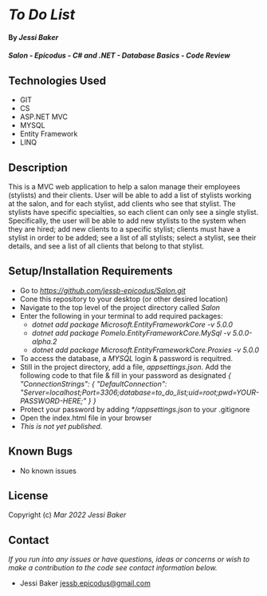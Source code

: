 # _To Do List_

#### By _**Jessi Baker**_

#### _Salon - Epicodus - C# and .NET - Database Basics - Code Review_

## Technologies Used

* GIT
* CS
* ASP.NET MVC
* MYSQL
* Entity Framework
* LINQ

## Description

This is a MVC web application to help a salon manage their employees (stylists) and their clients. User will be able to add a list of stylists working at the salon, and for each stylist, add clients who see that stylist. The stylists have specific specialties, so each client can only see a single stylist. Specifically, the user will be able to add new stylists to the system when they are hired; add new clients to a specific stylist; clients must have a stylist in order to be added; see a list of all stylists; select a stylist, see their details, and see a list of all clients that belong to that stylist.

## Setup/Installation Requirements

* Go to _https://github.com/jessb-epicodus/Salon.git_
* Cone this repository to your desktop (or other desired location)
* Navigate to the top level of the project directory called _Salon_
* Enter the following in your terminal to add required packages:
  * _dotnet add package Microsoft.EntityFrameworkCore -v 5.0.0_
  * _dotnet add package Pomelo.EntityFrameworkCore.MySql -v 5.0.0-alpha.2_
  * _dotnet add package Microsoft.EntityFrameworkCore.Proxies -v 5.0.0_
* To access the database, a _MYSQL_ login & password is requitred.
* Still in the project directory, add a file, _appsettings.json_.  Add the following code to that file & fill in your password as designated
  _{_
    _"ConnectionStrings": {_
        _"DefaultConnection": "Server=localhost;Port=3306;database=to_do_list;uid=root;pwd=YOUR-PASSWORD-HERE;"_
    _}_
  _}_
* Protect your password by adding _*/appsettings.json_ to your .gitignore
* Open the index.html file in your browser
* _This is not yet published._

## Known Bugs

* No known issues

## License

Copyright (c) _Mar 2022_ _Jessi Baker_

## Contact

_If you run into any issues or have questions, ideas or concerns or wish to make a contribution to the code see contact information below._
* Jessi Baker <jessb.epicodus@gmail.com>